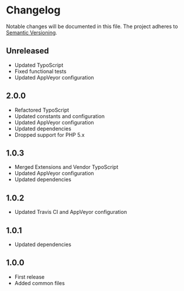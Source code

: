 Changelog
=========

Notable changes will be documented in this file. The project adheres to [Semantic Versioning].

Unreleased
----------

* Updated TypoScript
* Fixed functional tests
* Updated AppVeyor configuration

2.0.0
-----

* Refactored TypoScript
* Updated constants and configuration
* Updated AppVeyor configuration
* Updated dependencies
* Dropped support for PHP 5.x

1.0.3
-----

* Merged Extensions and Vendor TypoScript
* Updated AppVeyor configuration
* Updated dependencies

1.0.2
-----

* Updated Travis CI and AppVeyor configuration

1.0.1
-----

* Updated dependencies

1.0.0
-----

* First release
* Added common files

[Semantic Versioning]: http://semver.org "Semantic Versioning"